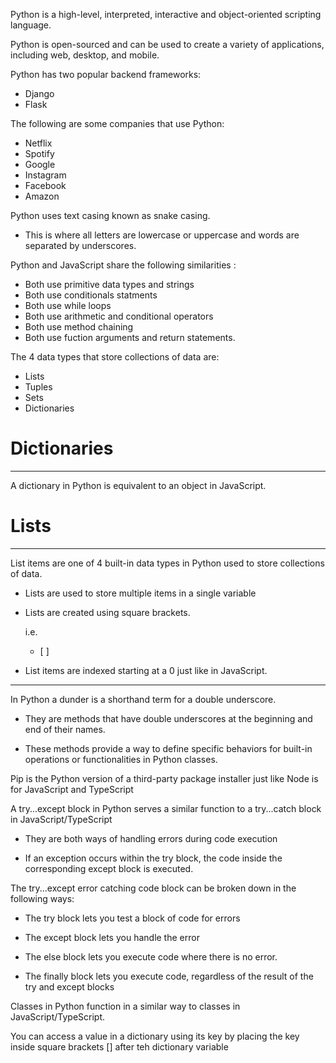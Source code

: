 <span class="emphasis">Python</span> is a <span class="emphasis">high-level</span>, <span class="emphasis">interpreted</span>, <span class="emphasis">interactive</span> and <span class="emphasis">object-oriented</span><span class="secondEmphasis"> scripting language</span>.

Python is <span class="emphasis">open-sourced</span> and can be used to create a <span class="secondEmphasis">variety</span> of <span class="emphasis">applications</span>, including <span class="emphasis">web</span>, <span class="emphasis">desktop</span>, and <span class="emphasis">mobile</span>.

Python has <span class="emphasis">two</span> popular <span class="emphasis">backend</span> <span class="secondEmphasis">frameworks</span>:

<span class="singleBullet2">

- Django
- Flask

</span>

The following are some <span class="emphasis">companies</span> that use Python:

<span class="singleBullet2">

- Netflix
- Spotify
- Google
- Instagram
- Facebook
- Amazon

</span>

<span class="emphasis">Python</span> uses <span class="emphasis">text casing</span> known as <span class="secondEmphasis">snake casing</span>.  

- This is where all letters are <span class="emphasis">lowercase</span> or <span class="emphasis">uppercase</span> and words are <span class="emphasis">separated</span> by <span class="emphasis">underscores</span>.

<span class="emphasis">Python</span> and <span class="emphasis">JavaScript</span> share the following <span class="emphasis">similarities</span> :

- Both use <span class="emphasis">primitive</span> <span class="secondEmphasis">data types</span> and <span class="emphasis">strings</span>
- Both use <span class="emphasis">conditionals statments</span>
- Both use <span class="emphasis">while loops</span>
- Both use <span class="emphasis">arithmetic</span> and <span class="emphasis">conditional operators</span>
- Both use <span class="emphasis">method chaining</span>
- Both use fuction <span class="emphasis">arguments</span> and <span class="emphasis">return</span> statements.

The <span class="emphasis">4</span> <span class="secondEmphasis">data types</span> that <span class="emphasis">store</span> <span class="secondEmphasis">collections</span> of <span class="emphasis">data</span> are:

<span class="singleBullet2">

- Lists
- Tuples
- Sets
- Dictionaries

</span>

# Dictionaries
---

A <span class="emphasis">dictionary</span> in Python is <span class="emphasis">equivalent</span> to an <span class="emphasis">object</span> in <span class="emphasis">JavaScript</span>.

# Lists
---

<span class="emphasis">List items</span> are one of <span class="emphasis">4</span> <span class="secondEmphasis">built-in</span> <span class="emphasis">data types</span> in Python used to store <span class="emphasis">collections</span> of <span class="emphasis">data</span>.

- <span class="emphasis">Lists</span> are used to store multiple items in a single variable

- Lists are created using square brackets. 

    i.e.
    - [ ]

- <span class="emphasis">List items</span> are <span class="emphasis">indexed</span> starting at a <span class="secondEmphasis">0</span> just like in <span class="emphasis">JavaScript</span>.

---

In Python a <span class="emphasis">dunder is a <span class="emphasis">shorthand term for a <span class="emphasis">double underscore.

- They are <span class="emphasis">methods</span> that have <span class="emphasis">double underscores</span> at the <span class="emphasis">beginning</span> and <span class="emphasis">end</span> of their names.

- These <span class="emphasis">methods</span> provide a way to <span class="emphasis">define</span> <span class="secondEmphasis">specific behaviors</span> for <span class="emphasis">built-in</span> <span class="secondEmphasis">operations</span> or <span class="secondEmphasis">functionalities</span> in Python <span class="emphasis">classes</span>.

<span class="emphasis">Pip</span> is the <span class="emphasis">Python</span> version of a <span class="emphasis">third-party</span> <span class="secondEmphasis">package installer</span> just like <span class="emphasis">Node</span> is for <span class="secondEmphasis">JavaScript</span> and <span class="secondEmphasis">TypeScript</span>

A try...except block in Python serves a similar function to a try...catch block in JavaScript/TypeScript

- They are both ways of handling errors during code execution

- If an exception occurs within the try block, the code inside the corresponding except block is executed.

The try...except error catching code block can be broken down in the following ways:

- The try block lets you test a block of code for errors

- The except block lets you handle the error

- The else block lets you execute code where there is no error.

- The finally block lets you execute code, regardless of the result of the try and except blocks

Classes in Python function in a similar way to classes in JavaScript/TypeScript.

You can access a value in a dictionary using its key by placing the key inside square brackets [] after teh dictionary variable












